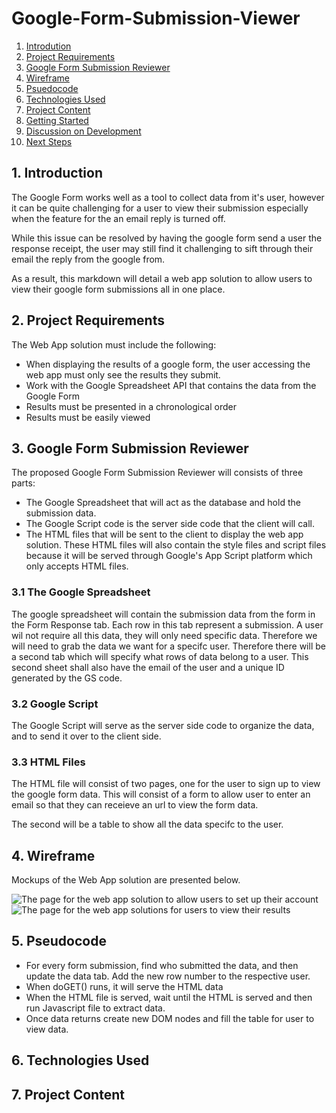 # Google-Form-Submission-Viewer
1. [Introdution](##1.-Introduction)
2. [Project Requirements](##2.-Project-Requirements)
3. [Google Form Submission Reviewer](##3.-Google-Form-Submission-Reviewer)
4. [Wireframe](##4.-Wireframe)
5. [Psuedocode](##5.-Psuedocode)
6. [Technologies Used](##6.-Technologies-Used)
7. [Project Content](##7.-Project-Content)
8. [Getting Started](##8.-Getting-Started)
9. [Discussion on Development](##9.-Discussion-on-Development)
10. [Next Steps](##10.-Next-Steps)

## 1. Introduction
The Google Form works well as a tool to collect data from it's user, however it can be quite challenging for a user to view their submission especially when the feature for the an email reply is turned off.

While this issue can be resolved by having the google form send a user the response receipt, the user may still find it challenging to sift through their email the reply from the google from.

As a result, this markdown will detail a web app solution to allow users to view their google form submissions all in one place.

## 2. Project Requirements
The Web App solution must include the following:
- When displaying the results of a google form, the user accessing the web app must only see the results they submit.
- Work with the Google Spreadsheet API that contains the data from the Google Form
- Results must be presented in a chronological order
- Results must be easily viewed

## 3. Google Form Submission Reviewer
The proposed Google Form Submission Reviewer will consists of three parts:
- The Google Spreadsheet that will act as the database and hold the submission data.
- The Google Script code is the server side code that the client will call.
- The HTML files that will be sent to the client to display the web app solution. These HTML files will also contain the style files and script files because it will be served through Google's App Script platform which only accepts HTML files.

### 3.1 The Google Spreadsheet
The google spreadsheet will contain the submission data from the form in the Form Response tab. Each row in this tab represent a submission. A user wil not require all this data, they will only need specific data.  Therefore we will need to grab the data we want for a specifc user. Therefore there will be a second tab which will specify what rows of data belong to a user. This second sheet shall also have the email of the user and a unique ID generated by the GS code.

### 3.2 Google Script
The Google Script will serve as the server side code to organize the data, and to send it over to the client side.

### 3.3 HTML Files
The HTML file will consist of two pages, one for the user to sign up to view the google form data. This will consist of a form to allow user to enter an email so that they can receieve an url to view the form data.

The second will be a table to show all the data specifc to the user.

## 4. Wireframe
Mockups of the Web App solution are presented below.

![The page for the web app solution to allow users to set up their account](Wireframes/Web1366–2.png)
![The page for the web app solutions for users to view their results](Wireframes/Web1366–1.png)

## 5. Pseudocode 
- For every form submission, find who submitted the data, and then update the data tab. Add the new row number to the respective user.
- When doGET() runs, it will serve the HTML data
- When the HTML file is served, wait until the HTML is served and then run Javascript file to extract data.
- Once data returns create new DOM nodes and fill the table for user to view data.

## 6. Technologies Used
## 7. Project Content


